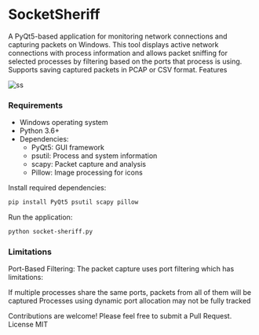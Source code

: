 # SocketSheriff
A PyQt5-based application for monitoring network connections and capturing packets on Windows. This tool displays active network connections with process information and allows packet sniffing for selected processes by filtering based on the ports that process is using. Supports saving captured packets in PCAP or CSV format.
Features


![ss](https://github.com/user-attachments/assets/c268cec8-2df8-4a1d-9c6c-9d38939d022e)

### Requirements

* Windows operating system
* Python 3.6+
* Dependencies:
  * PyQt5: GUI framework
  * psutil: Process and system information
  * scapy: Packet capture and analysis
  * Pillow: Image processing for icons

Install required dependencies:
```bash
pip install PyQt5 psutil scapy pillow
```

Run the application:
```bash
python socket-sheriff.py
```


### Limitations

Port-Based Filtering: The packet capture uses port filtering which has limitations:

If multiple processes share the same ports, packets from all of them will be captured
Processes using dynamic port allocation may not be fully tracked



Contributions are welcome! Please feel free to submit a Pull Request.
License
MIT
